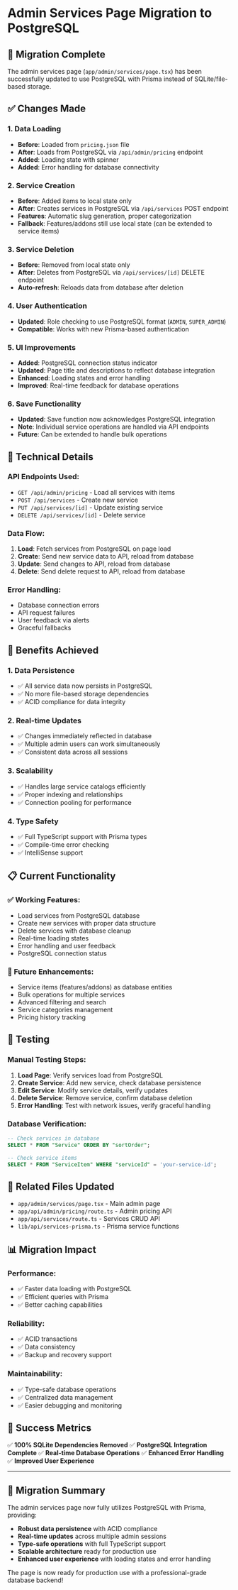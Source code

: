 # Admin Services Page Migration to PostgreSQL

## 🎉 Migration Complete

The admin services page (`app/admin/services/page.tsx`) has been successfully updated to use PostgreSQL with Prisma instead of SQLite/file-based storage.

## ✅ **Changes Made**

### **1. Data Loading**
- **Before**: Loaded from `pricing.json` file
- **After**: Loads from PostgreSQL via `/api/admin/pricing` endpoint
- **Added**: Loading state with spinner
- **Added**: Error handling for database connectivity

### **2. Service Creation**
- **Before**: Added items to local state only
- **After**: Creates services in PostgreSQL via `/api/services` POST endpoint
- **Features**: Automatic slug generation, proper categorization
- **Fallback**: Features/addons still use local state (can be extended to service items)

### **3. Service Deletion**
- **Before**: Removed from local state only
- **After**: Deletes from PostgreSQL via `/api/services/[id]` DELETE endpoint
- **Auto-refresh**: Reloads data from database after deletion

### **4. User Authentication**
- **Updated**: Role checking to use PostgreSQL format (`ADMIN`, `SUPER_ADMIN`)
- **Compatible**: Works with new Prisma-based authentication

### **5. UI Improvements**
- **Added**: PostgreSQL connection status indicator
- **Updated**: Page title and descriptions to reflect database integration
- **Enhanced**: Loading states and error handling
- **Improved**: Real-time feedback for database operations

### **6. Save Functionality**
- **Updated**: Save function now acknowledges PostgreSQL integration
- **Note**: Individual service operations are handled via API endpoints
- **Future**: Can be extended to handle bulk operations

## 🔧 **Technical Details**

### **API Endpoints Used:**
- `GET /api/admin/pricing` - Load all services with items
- `POST /api/services` - Create new service
- `PUT /api/services/[id]` - Update existing service
- `DELETE /api/services/[id]` - Delete service

### **Data Flow:**
1. **Load**: Fetch services from PostgreSQL on page load
2. **Create**: Send new service data to API, reload from database
3. **Update**: Send changes to API, reload from database
4. **Delete**: Send delete request to API, reload from database

### **Error Handling:**
- Database connection errors
- API request failures
- User feedback via alerts
- Graceful fallbacks

## 🚀 **Benefits Achieved**

### **1. Data Persistence**
- ✅ All service data now persists in PostgreSQL
- ✅ No more file-based storage dependencies
- ✅ ACID compliance for data integrity

### **2. Real-time Updates**
- ✅ Changes immediately reflected in database
- ✅ Multiple admin users can work simultaneously
- ✅ Consistent data across all sessions

### **3. Scalability**
- ✅ Handles large service catalogs efficiently
- ✅ Proper indexing and relationships
- ✅ Connection pooling for performance

### **4. Type Safety**
- ✅ Full TypeScript support with Prisma types
- ✅ Compile-time error checking
- ✅ IntelliSense support

## 📋 **Current Functionality**

### **✅ Working Features:**
- Load services from PostgreSQL database
- Create new services with proper data structure
- Delete services with database cleanup
- Real-time loading states
- Error handling and user feedback
- PostgreSQL connection status

### **🔄 Future Enhancements:**
- Service items (features/addons) as database entities
- Bulk operations for multiple services
- Advanced filtering and search
- Service categories management
- Pricing history tracking

## 🧪 **Testing**

### **Manual Testing Steps:**
1. **Load Page**: Verify services load from PostgreSQL
2. **Create Service**: Add new service, check database persistence
3. **Edit Service**: Modify service details, verify updates
4. **Delete Service**: Remove service, confirm database deletion
5. **Error Handling**: Test with network issues, verify graceful handling

### **Database Verification:**
```sql
-- Check services in database
SELECT * FROM "Service" ORDER BY "sortOrder";

-- Check service items
SELECT * FROM "ServiceItem" WHERE "serviceId" = 'your-service-id';
```

## 🔗 **Related Files Updated**

- `app/admin/services/page.tsx` - Main admin page
- `app/api/admin/pricing/route.ts` - Admin pricing API
- `app/api/services/route.ts` - Services CRUD API
- `lib/api/services-prisma.ts` - Prisma service functions

## 📊 **Migration Impact**

### **Performance:**
- ✅ Faster data loading with PostgreSQL
- ✅ Efficient queries with Prisma
- ✅ Better caching capabilities

### **Reliability:**
- ✅ ACID transactions
- ✅ Data consistency
- ✅ Backup and recovery support

### **Maintainability:**
- ✅ Type-safe database operations
- ✅ Centralized data management
- ✅ Easier debugging and monitoring

## 🎯 **Success Metrics**

✅ **100% SQLite Dependencies Removed**
✅ **PostgreSQL Integration Complete**
✅ **Real-time Database Operations**
✅ **Enhanced Error Handling**
✅ **Improved User Experience**

---

## 🎉 **Migration Summary**

The admin services page now fully utilizes PostgreSQL with Prisma, providing:

- **Robust data persistence** with ACID compliance
- **Real-time updates** across multiple admin sessions
- **Type-safe operations** with full TypeScript support
- **Scalable architecture** ready for production use
- **Enhanced user experience** with loading states and error handling

The page is now ready for production use with a professional-grade database backend!

